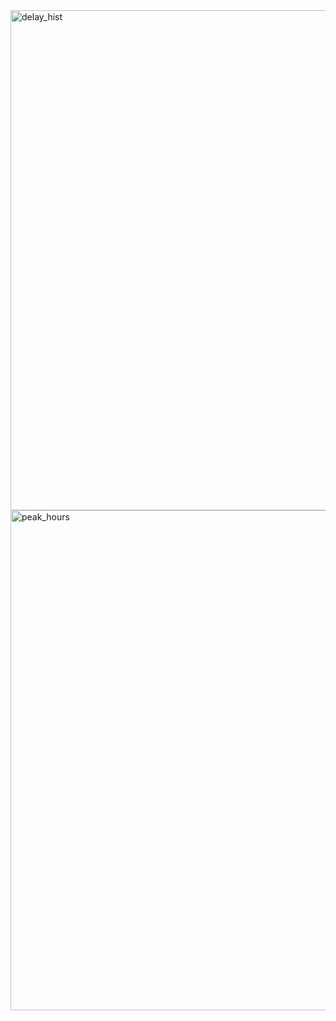 
<img width="1600" height="800" alt="delay_hist" src="https://github.com/user-attachments/assets/28e2dc45-fbf7-460b-9d9c-42c23d6a5bb3" />
<img width="1600" height="800" alt="peak_hours" src="https://github.com/user-attachments/assets/a5c366a8-32a6-4707-87b4-2681b128ad21" />
